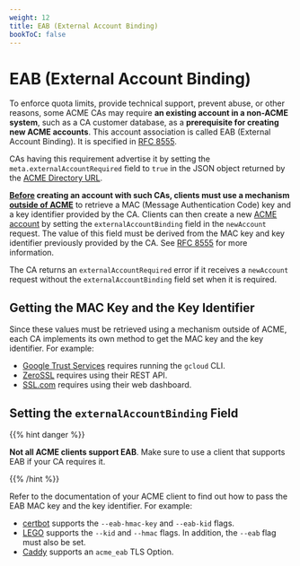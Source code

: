 ```yaml
---
weight: 12
title: EAB (External Account Binding)
bookToC: false
---
```


# EAB (External Account Binding)

To enforce quota limits, provide technical support, prevent abuse, or other
reasons, some ACME CAs may require **an existing account in a non-ACME system**,
such as a CA customer database, as a **prerequisite for creating new ACME
accounts**. This account association is called EAB (External Account Binding).
It is specified in
[RFC 8555](https://datatracker.ietf.org/doc/html/rfc8555#section-7.3.4).

CAs having this requirement advertise it by setting the
`meta.externalAccountRequired` field to `true` in the JSON object returned by
the [ACME Directory URL](/acme/overview/#directory).

**<ins>Before</ins> creating an account with such CAs, clients must use a
mechanism <ins>outside of ACME</ins>** to retrieve a MAC (Message Authentication
Code) key and a key identifier provided by the CA. Clients can then create a new
[ACME account](/acme/overview/#account) by setting the `externalAccountBinding`
field in the `newAccount` request. The value of this field must be derived from
the MAC key and key identifier previously provided by the CA. See
[RFC 8555](https://datatracker.ietf.org/doc/html/rfc8555#section-7.3.4) for more
information.

The CA returns an `externalAccountRequired` error if it receives a `newAccount`
request without the `externalAccountBinding` field set when it is required.

## Getting the MAC Key and the Key Identifier

Since these values must be retrieved using a mechanism outside of ACME, each CA
implements its own method to get the MAC key and the key identifier. For
example:

- [Google Trust Services](https://cloud.google.com/certificate-manager/docs/public-ca-tutorial#request-key-hmac)
  requires running the `gcloud` CLI.
- [ZeroSSL](https://zerossl.com/documentation/acme/generate-eab-credentials/)
  requires using their REST API.
- [SSL.com](https://www.ssl.com/guide/ssl-tls-certificate-issuance-and-revocation-with-acme/#ftoc-heading-2)
  requires using their web dashboard.

## Setting the `externalAccountBinding` Field

{{% hint danger %}}

**Not all ACME clients support EAB**. Make sure to use a client that supports
EAB if your CA requires it.

{{% /hint %}}

Refer to the documentation of your ACME client to find out how to pass the EAB
MAC key and the key identifier. For example:

- [certbot](https://certbot.eff.org/) supports the `--eab-hmac-key` and
  `--eab-kid` flags.
- [LEGO](https://go-acme.github.io/lego/) supports the `--kid` and `--hmac`
  flags. In addition, the `--eab` flag must also be set.
- [Caddy](https://caddyserver.com/docs/caddyfile/options#acme-eab) supports an
  `acme_eab` TLS Option.
